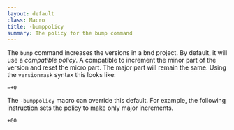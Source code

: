 ```yaml
---
layout: default
class: Macro
title: -bumppolicy 
summary: The policy for the bump command
---
```


The `bump` command increases the versions in a bnd project. By default, it will use a _compatible policy_. A compatible to increment the minor part of the version and reset the micro part. The major part will remain the same. Using the `versionmask` syntax this looks like:

	=+0

The `-bumppolicy` macro can override this default. For example, the following instruction sets the  policy to make only major increments.

	+00
